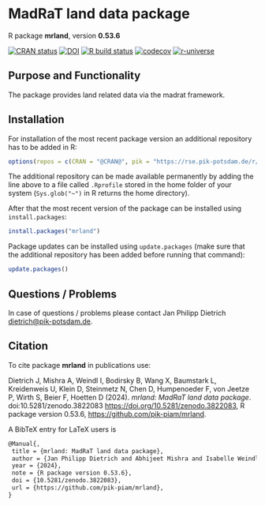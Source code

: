 # MadRaT land data package

R package **mrland**, version **0.53.6**

[![CRAN status](https://www.r-pkg.org/badges/version/mrland)](https://cran.r-project.org/package=mrland) [![DOI](https://zenodo.org/badge/DOI/10.5281/zenodo.3822083.svg)](https://doi.org/10.5281/zenodo.3822083) [![R build status](https://github.com/pik-piam/mrland/workflows/check/badge.svg)](https://github.com/pik-piam/mrland/actions) [![codecov](https://codecov.io/gh/pik-piam/mrland/branch/master/graph/badge.svg)](https://app.codecov.io/gh/pik-piam/mrland) [![r-universe](https://pik-piam.r-universe.dev/badges/mrland)](https://pik-piam.r-universe.dev/builds)

## Purpose and Functionality

The package provides land related data via the madrat
    framework.


## Installation

For installation of the most recent package version an additional repository has to be added in R:

```r
options(repos = c(CRAN = "@CRAN@", pik = "https://rse.pik-potsdam.de/r/packages"))
```
The additional repository can be made available permanently by adding the line above to a file called `.Rprofile` stored in the home folder of your system (`Sys.glob("~")` in R returns the home directory).

After that the most recent version of the package can be installed using `install.packages`:

```r 
install.packages("mrland")
```

Package updates can be installed using `update.packages` (make sure that the additional repository has been added before running that command):

```r 
update.packages()
```

## Questions / Problems

In case of questions / problems please contact Jan Philipp Dietrich <dietrich@pik-potsdam.de>.

## Citation

To cite package **mrland** in publications use:

Dietrich J, Mishra A, Weindl I, Bodirsky B, Wang X, Baumstark L, Kreidenweis U, Klein D, Steinmetz N, Chen D, Humpenoeder F, von Jeetze P, Wirth S, Beier F, Hoetten D (2024). _mrland: MadRaT land data package_. doi:10.5281/zenodo.3822083 <https://doi.org/10.5281/zenodo.3822083>, R package version 0.53.6, <https://github.com/pik-piam/mrland>.

A BibTeX entry for LaTeX users is

 ```latex
@Manual{,
  title = {mrland: MadRaT land data package},
  author = {Jan Philipp Dietrich and Abhijeet Mishra and Isabelle Weindl and Benjamin Leon Bodirsky and Xiaoxi Wang and Lavinia Baumstark and Ulrich Kreidenweis and David Klein and Nele Steinmetz and David Chen and Florian Humpenoeder and Patrick {von Jeetze} and Stephen Wirth and Felicitas Beier and David Hoetten},
  year = {2024},
  note = {R package version 0.53.6},
  doi = {10.5281/zenodo.3822083},
  url = {https://github.com/pik-piam/mrland},
}
```
